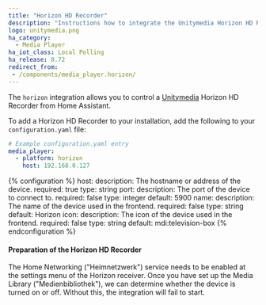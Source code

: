```yaml
---
title: "Horizon HD Recorder"
description: "Instructions how to integrate the Unitymedia Horizon HD Recorder into Home Assistant."
logo: unitymedia.png
ha_category:
  - Media Player
ha_iot_class: Local Polling
ha_release: 0.72
redirect_from:
 - /components/media_player.horizon/
---
```


The `horizon` integration allows you to control a [Unitymedia](https://www.unitymedia.de) Horizon HD Recorder from Home Assistant.

To add a Horizon HD Recorder to your installation, add the following to your `configuration.yaml` file:

```yaml
# Example configuration.yaml entry
media_player:
  - platform: horizon
    host: 192.168.0.127
```

{% configuration %}
  host:
    description: The hostname or address of the device.
    required: true
    type: string
  port:
    description: The port of the device to connect to.
    required: false
    type: integer
    default: 5900
  name:
    description: The name of the device used in the frontend.
    required: false
    type: string
    default: Horizon
  icon:
    description: The icon of the device used in the frontend.
    required: false
    type: string
    default: mdi:television-box
{% endconfiguration %}


#### Preparation of the Horizon HD Recorder

The Home Networking ("Heimnetzwerk") service needs to be enabled at the settings menu of the Horizon receiver. Once you have set up the Media Library ("Medienbibliothek"), we can determine whether the device is turned on or off. Without this, the integration will fail to start.
